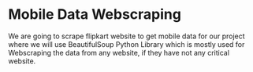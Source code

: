 # Mobile Data Webscraping

We are going to scrape flipkart website to get mobile data for our project where we will use BeautifulSoup Python Library which is mostly used for Webscraping the data from any website, if they have not any critical website. 
